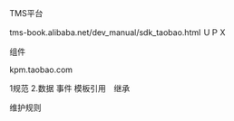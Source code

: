 TMS平台

tms-book.alibaba.net/dev_manual/sdk_taobao.html
ＵＰＸ

组件

kpm.taobao.com


1规范
2.数据
事件
模板引用　继承

维护规则